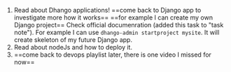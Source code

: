
1) Read about Dhango applications!
==come back to Django app to investigate more how it works==
==for example I can create my own Django project== Check official documenration (added this task to "task note").
For example I can use `dhango-admin startproject mysite`. It will create skeleton of my future Django app.
2) Read about nodeJs and how to deploy it.
3) ==come back to devops playlist later, there is one video I missed for now==